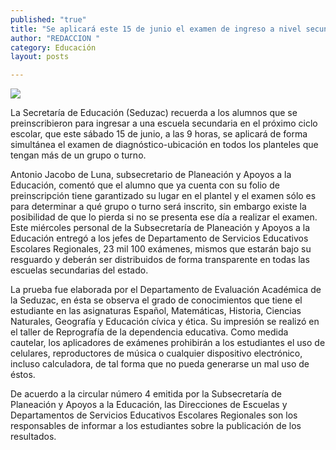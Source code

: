 ```yaml
---
published: "true"
title: "Se aplicará este 15 de junio el examen de ingreso a nivel secundaria: Seduzac"
author: "REDACCION "
category: Educación
layout: posts

---
```


![](http://i.imgur.com/9Tcu0QXm.jpg)

La Secretaría de Educación (Seduzac) recuerda a los alumnos que se preinscribieron para ingresar a una escuela secundaria en el próximo ciclo escolar, que este sábado 15 de junio, a las 9 horas, se aplicará de forma simultánea el examen de diagnóstico-ubicación en todos los planteles que tengan más de un grupo o turno.

Antonio Jacobo de Luna, subsecretario de Planeación y Apoyos a la Educación, comentó que el alumno que ya cuenta con su folio de preinscripción tiene garantizado su lugar en el plantel y el examen sólo es para determinar a qué grupo o turno será inscrito, sin embargo existe la posibilidad de que lo pierda si no se presenta ese día a realizar el examen.
Este miércoles personal de la Subsecretaría de Planeación y Apoyos a la Educación entregó a los jefes de Departamento de Servicios Educativos Escolares Regionales, 23 mil 100 exámenes, mismos que estarán bajo su resguardo y deberán ser distribuidos de forma transparente en todas las escuelas secundarias del estado.

La prueba fue elaborada por el Departamento de Evaluación Académica de la Seduzac, en ésta se observa el grado de conocimientos que tiene el estudiante en las asignaturas Español, Matemáticas, Historia, Ciencias Naturales, Geografía y Educación cívica y ética. Su impresión se realizó en el taller de Reprografía de la dependencia educativa.
Como medida cautelar, los aplicadores de exámenes prohibirán a los estudiantes el uso de celulares, reproductores de música o cualquier dispositivo electrónico, incluso calculadora, de tal forma que no pueda generarse un mal uso de éstos.

De acuerdo a la circular número 4 emitida por la Subsecretaría de Planeación y Apoyos a la Educación, las Direcciones de Escuelas y Departamentos de Servicios Educativos Escolares Regionales son los responsables de informar a los estudiantes sobre la publicación de los resultados.
